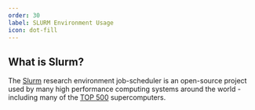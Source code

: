```yaml
---
order: 30
label: SLURM Environment Usage
icon: dot-fill
---
```



## What is Slurm?
The [Slurm](https://slurm.schedmd.com/) research environment job-scheduler is an open-source project used by many high performance computing systems around the world - including many of the [TOP 500](https://www.top500.org/lists/) supercomputers.
